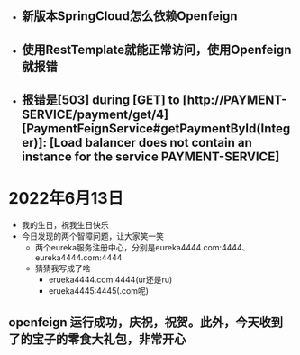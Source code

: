 - 新版本SpringCloud怎么依赖Openfeign
  - 
- 使用RestTemplate就能正常访问，使用Openfeign就报错
  - 
- 报错是[503] during [GET] to [http://PAYMENT-SERVICE/payment/get/4] [PaymentFeignService#getPaymentById(Integer)]: [Load balancer does not contain an instance for the service PAYMENT-SERVICE]
  - 
# 2022年6月13日
- 我的生日，祝我生日快乐
- 今日发现的两个智障问题，让大家笑一笑
  - 两个eureka服务注册中心，分别是eureka4444.com:4444、eureka4444.com:4444
  - 猜猜我写成了啥
    - erueka4444.com:4444(ur还是ru)
    - erueka4445:4445(.com呢)

## openfeign 运行成功，庆祝，祝贺。此外，今天收到了的宝子的零食大礼包，非常开心